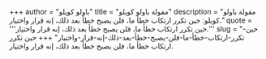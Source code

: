 +++
author = "باولو كويلو"
title = "مقولة باولو كويلو"
description = "مقولة باولو كويلو: حين تكرر ارتكاب خطأ ما، فلن يصبح خطأ بعد ذلك، إنه قرار واختيار."
quote = '''حين تكرر ارتكاب خطأ ما، فلن يصبح خطأ بعد ذلك، إنه قرار واختيار.''' 
slug = "حين-تكرر-ارتكاب-خطأ-ما-فلن-يصبح-خطأ-بعد-ذلك-إنه-قرار-واختيار"
+++
حين تكرر ارتكاب خطأ ما، فلن يصبح خطأ بعد ذلك، إنه قرار واختيار.
